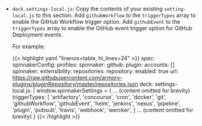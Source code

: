 * `deck.settings-local.js`: Copy the contents of your existing `setting-local.js` to this section. 
Add `githubWorkflow` to the `triggerTypes` array to enable the GitHub Workflow trigger option.
Add `githubEvent` to the `triggerTypes` array to enable the GitHub event trigger option for GitHub Deployment events.

    For example:

    {{< highlight yaml "linenos=table, hl_lines=24" >}}
    spec:
      spinnakerConfig:
        profiles:
          spinnaker:
            github:
              plugin:
                accounts: []
            spinnaker:
              extensibility:
                repositories:
                  repository:
                    enabled: true
                    url: https://raw.githubusercontent.com/armory-plugins/pluginRepository/master/repositories.json
          deck:
            settings-local.js: |
              window.spinnakerSettings = {
                ... (content omitted for brevity)
                triggerTypes: [
                  'artifactory',
                  'concourse',
                  'cron',
                  'docker',
                  'git',
                  'githubWorkflow',
                  'githubEvent',
                  'helm',
                  'jenkins',
                  'nexus',
                  'pipeline',
                  'plugin',
                  'pubsub',
                  'travis',
                  'webhook',
                  'wercker',
                ]
                ... (content omitted for brevity)
            }
    {{< /highlight >}}

